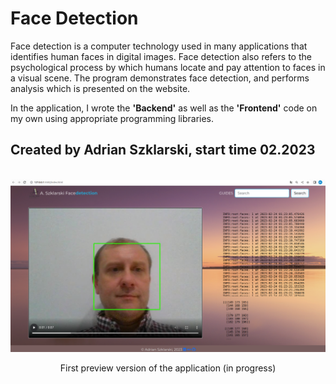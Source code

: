 # Face Detection

Face detection is a computer technology used in many applications that identifies human faces in digital images. Face detection also refers to the psychological process by which humans locate and pay attention to faces in a visual scene. The program demonstrates face detection, and performs analysis which is presented on the website. 

In the application, I wrote the **'Backend'** as well as the **'Frontend'** code on my own using appropriate programming libraries. 


## Created by Adrian Szklarski, start time 02.2023

<br>
<img src="images/app.png" alt="FaceDetection">
<br>

<p style="text-align: center">First preview version of the application (in progress) </p>

